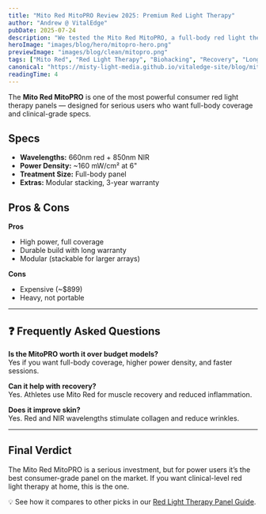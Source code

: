 ```yaml
---
title: "Mito Red MitoPRO Review 2025: Premium Red Light Therapy"
author: "Andrew @ VitalEdge"
pubDate: 2025-07-24
description: "We tested the Mito Red MitoPRO, a full-body red light therapy panel. Is it worth the premium price for serious biohackers?"
heroImage: "images/blog/hero/mitopro-hero.png"
previewImage: "images/blog/clean/mitopro.png"
tags: ["Mito Red", "Red Light Therapy", "Biohacking", "Recovery", "Longevity"]
canonical: "https://misty-light-media.github.io/vitaledge-site/blog/mito-red-review"
readingTime: 4
---
```


The **Mito Red MitoPRO** is one of the most powerful consumer red light therapy panels — designed for serious users who want full-body coverage and clinical-grade specs.

## Specs

- **Wavelengths:** 660nm red + 850nm NIR  
- **Power Density:** ~160 mW/cm² at 6"  
- **Treatment Size:** Full-body panel  
- **Extras:** Modular stacking, 3-year warranty  

## Pros & Cons

**Pros**  
- High power, full coverage  
- Durable build with long warranty  
- Modular (stackable for larger arrays)  

**Cons**  
- Expensive (~$899)  
- Heavy, not portable  

---

## ❓ Frequently Asked Questions

**Is the MitoPRO worth it over budget models?**  
Yes if you want full-body coverage, higher power density, and faster sessions.

**Can it help with recovery?**  
Yes. Athletes use Mito Red for muscle recovery and reduced inflammation.

**Does it improve skin?**  
Yes. Red and NIR wavelengths stimulate collagen and reduce wrinkles.

---

## Final Verdict

The Mito Red MitoPRO is a serious investment, but for power users it’s the best consumer-grade panel on the market. If you want clinical-level red light therapy at home, this is the one.

💡 See how it compares to other picks in our [Red Light Therapy Panel Guide](../red-light-therapy).
